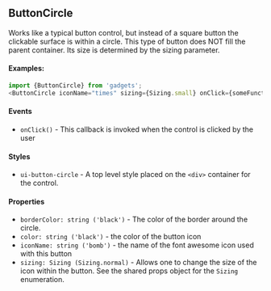 <a name="module_ButtonCircle"></a>

## ButtonCircle
Works like a typical button control, but instead of a square button the
clickable surface is within a circle.  This type of button does NOT fill
the parent container.  Its size is determined by the sizing parameter.

#### Examples:

```javascript
import {ButtonCircle} from 'gadgets';
<ButtonCircle iconName="times" sizing={Sizing.small} onClick={someFunction} />
```

#### Events
- `onClick()` - This callback is invoked when the control is clicked by the user

#### Styles
- `ui-button-circle` - A top level style placed on the `<div>` container for the
control.

#### Properties
- `borderColor: string ('black')` - The color of the border around the circle.
- `color: string ('black')` - the color of the button icon
- `iconName: string ('bomb')` - the name of the font awesome icon used with this button
- `sizing: Sizing (Sizing.normal)` - Allows one to change the size of the icon within the button.
See the shared props object for the `Sizing` enumeration.

